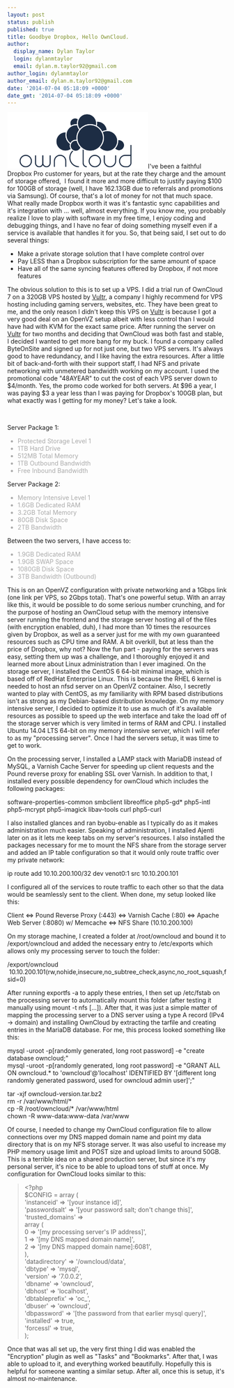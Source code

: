 ```yaml
---
layout: post
status: publish
published: true
title: Goodbye Dropbox, Hello OwnCloud.
author:
  display_name: Dylan Taylor
  login: dylanmtaylor
  email: dylan.m.taylor92@gmail.com
author_login: dylanmtaylor
author_email: dylan.m.taylor92@gmail.com
date: '2014-07-04 05:18:09 +0000'
date_gmt: '2014-07-04 05:18:09 +0000'
---
```

<p><a href="http://dylanmtaylor.com/?attachment_id=1143" rel="attachment wp-att-1143"><img class="alignleft  wp-image-1143" src="/images/blog/2014/07/owncloud23.png" alt="owncloud23" width="323" height="129" /></a>I've been a faithful Dropbox Pro customer for years, but at the rate they charge and the amount of storage offered,  I found it more and more difficult to justify paying $100 for 100GB of storage (well, I have 162.13GB due to referrals and promotions via Samsung). Of course, that's a lot of money for not that much space. What really made Dropbox worth it was it's fantastic sync capabilities and it's integration with ... well, almost everything. If you know me, you probably realize I love to play with software in my free time, I enjoy coding and debugging things, and I have no fear of doing something myself even if a service is available that handles it for you. So, that being said, I set out to do several things:</p>
<ul>
<li>Make a private storage solution that I have complete control over</li>
<li>Pay LESS than a Dropbox subscription for the same amount of space</li>
<li>Have all of the same syncing features offered by Dropbox, if not more features</li>
</ul>
<p>The obvious solution to this is to set up a VPS. I did a trial run of OwnCloud 7 on a 320GB VPS hosted by <a href="http://www.vultr.com/?ref=6805270">Vultr</a>, a company I highly recommend for VPS hosting including gaming servers, websites, etc. They have been great to me, and the only reason I didn't keep this VPS on <a href="http://www.vultr.com/?ref=6805270">Vultr</a> is because I got a very good deal on an OpenVZ setup albeit with less control than I would have had with KVM for the exact same price. After running the server on <a href="http://www.vultr.com/?ref=6805270">Vultr</a> for two months and deciding that OwnCloud was both fast and stable, I decided I wanted to get more bang for my buck. I found a company called ByteOnSite and signed up for not just one, but two VPS servers. It's always good to have redundancy, and I like having the extra resources. After a little bit of back-and-forth with their support staff, I had NFS and private networking with unmetered bandwidth working on my account. I used the promotional code "48AYEAR" to cut the cost of each VPS server down to $4/month. Yes, the promo code worked for both servers. At $96 a year, I was paying $3 a year less than I was paying for Dropbox's 100GB plan, but what exactly was I getting for my money? Let's take a look.</p>
<p>&nbsp;</p>
<p>Server Package 1:</p>
<ul style="color: #ffffff;">
<li style="color: #aaaaaa;">Protected Storage Level 1</li>
<li style="color: #aaaaaa;">1TB Hard Drive</li>
<li style="color: #aaaaaa;">512MB Total Memory</li>
<li style="color: #aaaaaa;">1TB Outbound Bandwidth</li>
<li style="color: #aaaaaa;">Free Inbound Bandwidth</li>
</ul>
<p>Server Package 2:</p>
<ul style="color: #ffffff;">
<li style="color: #aaaaaa;">Memory Intensive Level 1</li>
<li style="color: #aaaaaa;">1.6GB Dedicated RAM</li>
<li style="color: #aaaaaa;">3.2GB Total Memory</li>
<li style="color: #aaaaaa;">80GB Disk Space</li>
<li style="color: #aaaaaa;">2TB Bandwidth</li>
</ul>
<p>Between the two servers, I have access to:</p>
<ul style="color: #ffffff;">
<li style="color: #aaaaaa;">1.9GB Dedicated RAM</li>
<li style="color: #aaaaaa;">1.9GB SWAP Space</li>
<li style="color: #aaaaaa;">1080GB Disk Space</li>
<li style="color: #aaaaaa;">3TB Bandwidth (Outbound)</li>
</ul>
<p>This is on an OpenVZ configuration with private networking and a 1Gbps link (one link per VPS, so 2Gbps total). That's one powerful setup. With an array like this, it would be possible to do some serious number crunching, and for the purpose of hosting an OwnCloud setup with the memory intensive server running the frontend and the storage server hosting all of the files (with encryption enabled, duh), I had more than 10 times the resources given by Dropbox, as well as a server just for me with my own guaranteed resources such as CPU time and RAM. A bit overkill, but at less than the price of Dropbox, why not? Now the fun part - paying for the servers was easy, setting them up was a challenge, and I thoroughly enjoyed it and learned more about Linux administration than I ever imagined. On the storage server, I installed the CentOS 6 64-bit minimal image, which is based off of RedHat Enterprise Linux. This is because the RHEL 6 kernel is needed to host an nfsd server on an OpenVZ container. Also, I secretly wanted to play with CentOS, as my familiarity with RPM based distributions isn't as strong as my Debian-based distribution knowledge. On my memory intensive server, I decided to optimize it to use as much of it's available resources as possible to speed up the web interface and take the load off of the storage server which is very limited in terms of RAM and CPU. I installed Ubuntu 14.04 LTS 64-bit on my memory intensive server, which I will refer to as my "processing server". Once I had the servers setup, it was time to get to work.</p>
<p>On the processing server, I installed a LAMP stack with MariaDB instead of MySQL, a Varnish Cache Server for speeding up client requests and the Pound reverse proxy for enabling SSL over Varnish. In addition to that, I installed every possible dependency for ownCloud which includes the following packages:</p>
<p>software-properties-common smbclient libreoffice php5-gd* php5-intl php5-mcrypt php5-imagick libav-tools curl php5-curl</p>
<p>I also installed glances and ran byobu-enable as I typically do as it makes administration much easier. Speaking of administration, I installed Ajenti later on as it lets me keep tabs on my server's resources. I also installed the packages necessary for me to mount the NFS share from the storage server and added an IP table configuration so that it would only route traffic over my private network:</p>
<p>ip route add 10.10.200.100/32 dev venot0:1 src 10.10.200.101</p>
<p>I configured all of the services to route traffic to each other so that the data would be seamlessly sent to the client. When done, my setup looked like this:</p>
<p>Client &lt;=&gt; Pound Reverse Proxy (:443) &lt;=&gt; Varnish Cache (:80) &lt;=&gt; Apache Web Server (:8080) w/ Memcache &lt;=&gt; NFS Share (10.10.200.100)</p>
<p>On my storage machine, I created a folder at /root/owncloud and bound it to /export/owncloud and added the necessary entry to /etc/exports which allows only my processing server to touch the folder:</p>
<p>/export/owncloud  10.10.200.101(rw,nohide,insecure,no_subtree_check,async,no_root_squash,fsid=0)</p>
<p>After running exportfs -a to apply these entries, I then set up /etc/fstab on the processing server to automatically mount this folder (after testing it manually using mount -t nfs [...]). After that, it was just a simple matter of mapping the processing server to a DNS server using a type A record (IPv4 -&gt; domain) and installing OwnCloud by extracting the tarfile and creating entries in the MariaDB database. For me, this process looked something like this:</p>
<p>mysql -uroot -p[randomly generated, long root password] -e "create database owncloud;"<br />
mysql -uroot -p[randomly generated, long root password] -e "GRANT ALL ON owncloud.* to 'owncloud'@'localhost' IDENTIFIED BY '[different long randomly generated password, used for owncloud admin user]';"</p>
<p>tar -xjf owncloud-version.tar.bz2<br />
rm -r /var/www/html/*<br />
cp -R /root/owncloud/* /var/www/html<br />
chown -R www-data:www-data /var/www</p>
<p>Of course, I needed to change my OwnCloud configuration file to allow connections over my DNS mapped domain name and point my data directory that is on my NFS storage server. It was also useful to increase my PHP memory usage limit and POST size and upload limits to around 50GB. This is a terrible idea on a shared production server, but since it's my personal server, it's nice to be able to upload tons of stuff at once. My configuration for OwnCloud looks similar to this:</p>
<blockquote><p>&lt;?php<br />
$CONFIG = array (<br />
'instanceid' =&gt; '[your instance id]',<br />
'passwordsalt' =&gt; '[your password salt; don't change this]',<br />
'trusted_domains' =&gt;<br />
array (<br />
0 =&gt; '[my processing server's IP address]',<br />
1 =&gt; '[my DNS mapped domain name]',<br />
2 =&gt; '[my DNS mapped domain name]:6081',<br />
),<br />
'datadirectory' =&gt; '/owncloud/data',<br />
'dbtype' =&gt; 'mysql',<br />
'version' =&gt; '7.0.0.2',<br />
'dbname' =&gt; 'owncloud',<br />
'dbhost' =&gt; 'localhost',<br />
'dbtableprefix' =&gt; 'oc_',<br />
'dbuser' =&gt; 'owncloud',<br />
'dbpassword' =&gt; '[the password from that earlier mysql query]',<br />
'installed' =&gt; true,<br />
'forcessl' =&gt; true,<br />
);</p></blockquote>
<p>Once that was all set up, the very first thing I did was enabled the "Encryption" plugin as well as "Tasks" and "Bookmarks". After that, I was able to upload to it, and everything worked beautifully. Hopefully this is helpful for someone wanting a similar setup. After all, once this is setup, it's almost no-maintenance.</p>
